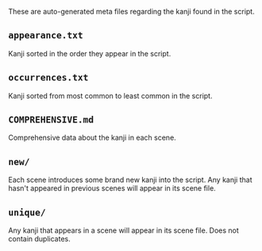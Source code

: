 These are auto-generated meta files regarding the kanji found in the script.

`appearance.txt`
---
Kanji sorted in the order they appear in the script.

`occurrences.txt`
---
Kanji sorted from most common to least common in the script.

`COMPREHENSIVE.md`
---
Comprehensive data about the kanji in each scene.

`new/`
---
Each scene introduces some brand new kanji into the script.
Any kanji that hasn't appeared in previous scenes will appear in its scene file.

`unique/`
---
Any kanji that appears in a scene will appear in its scene file.
Does not contain duplicates.